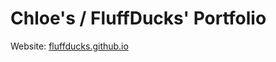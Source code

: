 # Chloe's / FluffDucks' Portfolio 

Website: <a href="http://fluffducks.github.io" target="_blank">fluffducks.github.io</a>
